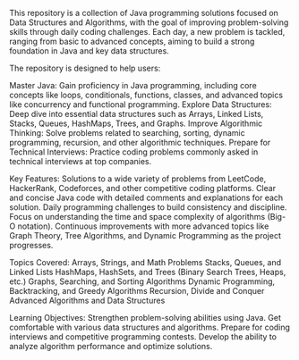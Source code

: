 This repository is a collection of Java programming solutions focused on Data Structures and Algorithms, with the goal of improving problem-solving skills through daily coding challenges. Each day, a new problem is tackled, ranging from basic to advanced concepts, aiming to build a strong foundation in Java and key data structures.

The repository is designed to help users:

Master Java: Gain proficiency in Java programming, including core concepts like loops, conditionals, functions, classes, and advanced topics like concurrency and functional programming.
Explore Data Structures: Deep dive into essential data structures such as Arrays, Linked Lists, Stacks, Queues, HashMaps, Trees, and Graphs.
Improve Algorithmic Thinking: Solve problems related to searching, sorting, dynamic programming, recursion, and other algorithmic techniques.
Prepare for Technical Interviews: Practice coding problems commonly asked in technical interviews at top companies.


Key Features:
Solutions to a wide variety of problems from LeetCode, HackerRank, Codeforces, and other competitive coding platforms.
Clear and concise Java code with detailed comments and explanations for each solution.
Daily programming challenges to build consistency and discipline.
Focus on understanding the time and space complexity of algorithms (Big-O notation).
Continuous improvements with more advanced topics like Graph Theory, Tree Algorithms, and Dynamic Programming as the project progresses.


Topics Covered:
Arrays, Strings, and Math Problems
Stacks, Queues, and Linked Lists
HashMaps, HashSets, and Trees (Binary Search Trees, Heaps, etc.)
Graphs, Searching, and Sorting Algorithms
Dynamic Programming, Backtracking, and Greedy Algorithms
Recursion, Divide and Conquer
Advanced Algorithms and Data Structures


Learning Objectives:
Strengthen problem-solving abilities using Java.
Get comfortable with various data structures and algorithms.
Prepare for coding interviews and competitive programming contests.
Develop the ability to analyze algorithm performance and optimize solutions.
